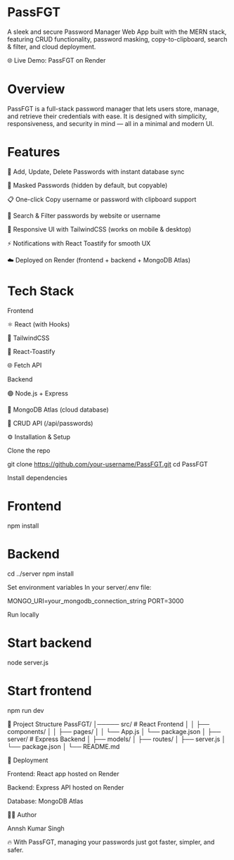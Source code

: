 # PassFGT

A sleek and secure Password Manager Web App built with the MERN stack, featuring CRUD functionality, password masking, copy-to-clipboard, search & filter, and cloud deployment.

🌐 Live Demo: PassFGT on Render

# Overview

PassFGT is a full-stack password manager that lets users store, manage, and retrieve their credentials with ease.
It is designed with simplicity, responsiveness, and security in mind — all in a minimal and modern UI.

# Features

🔐 Add, Update, Delete Passwords with instant database sync

👀 Masked Passwords (hidden by default, but copyable)

📋 One-click Copy username or password with clipboard support

🔎 Search & Filter passwords by website or username

🎨 Responsive UI with TailwindCSS (works on mobile & desktop)

⚡ Notifications with React Toastify for smooth UX

☁️ Deployed on Render (frontend + backend + MongoDB Atlas)

# Tech Stack
Frontend

⚛️ React (with Hooks)

🎨 TailwindCSS

🔔 React-Toastify

🌐 Fetch API

Backend

🟢 Node.js + Express

🍃 MongoDB Atlas (cloud database)

🔑 CRUD API (/api/passwords)

⚙️ Installation & Setup

Clone the repo

git clone https://github.com/your-username/PassFGT.git
cd PassFGT


Install dependencies

# Frontend
npm install

# Backend
cd ../server
npm install


Set environment variables
In your server/.env file:

MONGO_URI=your_mongodb_connection_string
PORT=3000


Run locally

# Start backend
node server.js

# Start frontend
npm run dev

📂 Project Structure
PassFGT/
│───── src/ # React Frontend
│   │   ├── components/
│   │   ├── pages/
│   │   └── App.js
│   └── package.json
│
├── server/        # Express Backend
│   ├── models/
│   ├── routes/
│   ├── server.js
│   └── package.json
│
└── README.md

🚀 Deployment

Frontend: React app hosted on Render

Backend: Express API hosted on Render

Database: MongoDB Atlas


👨‍💻 Author

Annsh Kumar Singh

🔥 With PassFGT, managing your passwords just got faster, simpler, and safer.
